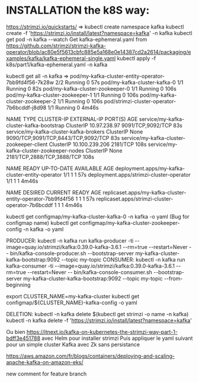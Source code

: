 
# INSTALLATION the k8S way:


https://strimzi.io/quickstarts/
=>
kubectl create namespace kafka
kubectl create -f 'https://strimzi.io/install/latest?namespace=kafka' -n kafka
kubectl get pod -n kafka --watch
Get kafka-ephemeral.yaml from https://github.com/strimzi/strimzi-kafka-operator/blob/ac80e5f5613cbfc885e5a168e0e14387cd2a2614/packaging/examples/kafka/kafka-ephemeral-single.yaml
kubectl apply -f k8s/part1/kafka-ephemeral.yaml -n kafka

kubectl get all -n kafka
=>
pod/my-kafka-cluster-entity-operator-7bb9fd4f56-7k28w   2/2     Running   0          57s
pod/my-kafka-cluster-kafka-0                            1/1     Running   0          82s
pod/my-kafka-cluster-zookeeper-0                        1/1     Running   0          106s
pod/my-kafka-cluster-zookeeper-1                        1/1     Running   0          106s
pod/my-kafka-cluster-zookeeper-2                        1/1     Running   0          106s
pod/strimzi-cluster-operator-7b6bcddf-j8d98       1/1     Running   0          4m46s

NAME                                  TYPE        CLUSTER-IP       EXTERNAL-IP   PORT(S)                               AGE
service/my-kafka-cluster-kafka-bootstrap    ClusterIP   10.97.238.97     <none>        9091/TCP,9092/TCP                     83s
service/my-kafka-cluster-kafka-brokers      ClusterIP   None             <none>        9090/TCP,9091/TCP,8443/TCP,9092/TCP   83s
service/my-kafka-cluster-zookeeper-client   ClusterIP   10.100.239.206   <none>        2181/TCP                              108s
service/my-kafka-cluster-zookeeper-nodes    ClusterIP   None             <none>        2181/TCP,2888/TCP,3888/TCP            108s

NAME                                         READY   UP-TO-DATE   AVAILABLE   AGE
deployment.apps/my-kafka-cluster-entity-operator   1/1     1            1           57s
deployment.apps/strimzi-cluster-operator     1/1     1            1           4m46s

NAME                                                    DESIRED   CURRENT   READY   AGE
replicaset.apps/my-kafka-cluster-entity-operator-7bb9fd4f56   1         1         1       57s
replicaset.apps/strimzi-cluster-operator-7b6bcddf       1         1         1       4m46s


kubectl get configmap/my-kafka-cluster-kafka-0 -n kafka -o yaml (Bug for configmap name)
kubectl get configmap/my-kafka-cluster-zookeeper-config -n kafka -o yaml

PRODUCER:
kubectl -n kafka run kafka-producer -ti --image=quay.io/strimzi/kafka:0.39.0-kafka-3.6.1 --rm=true --restart=Never -- bin/kafka-console-producer.sh --bootstrap-server my-kafka-cluster-kafka-bootstrap:9092 --topic my-topic
CONSUMER:
kubectl -n kafka run kafka-consumer -ti --image=quay.io/strimzi/kafka:0.39.0-kafka-3.6.1 --rm=true --restart=Never -- bin/kafka-console-consumer.sh --bootstrap-server my-kafka-cluster-kafka-bootstrap:9092 --topic my-topic --from-beginning


export CLUSTER_NAME=my-kafka-cluster
kubectl get configmap/${CLUSTER_NAME}-kafka-config -o yaml


DELETION:
kubectl -n kafka delete $(kubectl get strimzi -o name -n kafka)
kubectl -n kafka delete -f 'https://strimzi.io/install/latest?namespace=kafka'



Ou bien https://itnext.io/kafka-on-kubernetes-the-strimzi-way-part-1-bdff3e451788
avec Helm pour installer strimzi
Puis appliquer le yaml suivant pour un simple cluster Kafka avec Zk sans persistance


https://aws.amazon.com/fr/blogs/containers/deploying-and-scaling-apache-kafka-on-amazon-eks/

new comment for feature branch


